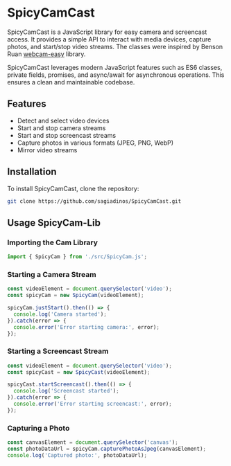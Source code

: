 # SpicyCamCast

SpicyCamCast is a JavaScript library for easy camera and screencast access. It provides
a simple API to interact with media devices, capture photos, and start/stop video streams.
The classes were inspired by Benson Ruan [webcam-easy](https://github.com/bensonruan/webcam-easy) library.

SpicyCamCast leverages modern JavaScript features such as ES6 classes,
private fields, promises, and async/await for asynchronous operations. 
This ensures a clean and maintainable codebase.

## Features

- Detect and select video devices
- Start and stop camera streams
- Start and stop screencast streams
- Capture photos in various formats (JPEG, PNG, WebP)
- Mirror video streams

## Installation

To install SpicyCamCast, clone the repository:

```sh
git clone https://github.com/sagiadinos/SpicyCamCast.git
```

## Usage SpicyCam-Lib

### Importing the Cam Library

```javascript
import { SpicyCam } from './src/SpicyCam.js';
```

### Starting a Camera Stream

```javascript
const videoElement = document.querySelector('video');
const spicyCam = new SpicyCam(videoElement);

spicyCam.justStart().then(() => {
  console.log('Camera started');
}).catch(error => {
  console.error('Error starting camera:', error);
});
```

### Starting a Screencast Stream

```javascript
const videoElement = document.querySelector('video');
const spicyCast = new SpicyCast(videoElement);

spicyCast.startScreencast().then(() => {
  console.log('Screencast started');
}).catch(error => {
  console.error('Error starting screencast:', error);
});
```

### Capturing a Photo

```javascript
const canvasElement = document.querySelector('canvas');
const photoDataUrl = spicyCam.capturePhotoAsJpeg(canvasElement);
console.log('Captured photo:', photoDataUrl);
```
